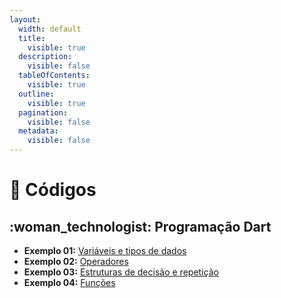 ```yaml
---
layout:
  width: default
  title:
    visible: true
  description:
    visible: false
  tableOfContents:
    visible: true
  outline:
    visible: true
  pagination:
    visible: false
  metadata:
    visible: false
---
```


# 📂 Códigos

## :woman\_technologist: Programação Dart

* **Exemplo 01:** [Variáveis e tipos de dados](curso-dart/ex01_variaveis.dart)
* **Exemplo 02:** [Operadores](curso-dart/ex02_operadores.dart)
* **Exemplo 03:** [Estruturas de decisão e repetição](curso-dart/ex03_estruturas.dart)
* **Exemplo 04:** [Funções](curso-dart/ex04_funcoes.dart)

